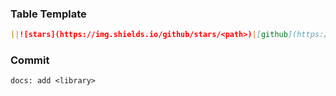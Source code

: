 ### Table Template

```markdown
||![stars](https://img.shields.io/github/stars/<path>)|[github](https://github.com/<path>)|[npm](https://www.npmjs.com/package/<path>)|[docs](https://<path>)|
```

### Commit

```
docs: add <library>
```